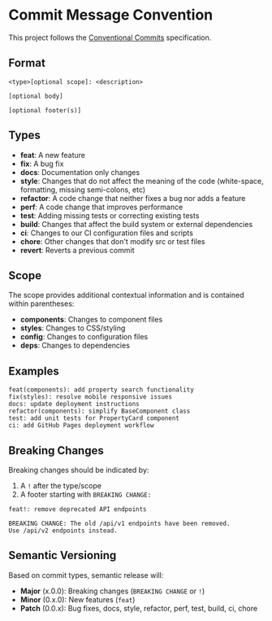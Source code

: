 # Commit Message Convention

This project follows the [Conventional Commits](https://www.conventionalcommits.org/) specification.

## Format

```
<type>[optional scope]: <description>

[optional body]

[optional footer(s)]
```

## Types

- **feat**: A new feature
- **fix**: A bug fix
- **docs**: Documentation only changes
- **style**: Changes that do not affect the meaning of the code (white-space, formatting, missing semi-colons, etc)
- **refactor**: A code change that neither fixes a bug nor adds a feature
- **perf**: A code change that improves performance
- **test**: Adding missing tests or correcting existing tests
- **build**: Changes that affect the build system or external dependencies
- **ci**: Changes to our CI configuration files and scripts
- **chore**: Other changes that don't modify src or test files
- **revert**: Reverts a previous commit

## Scope

The scope provides additional contextual information and is contained within parentheses:

- **components**: Changes to component files
- **styles**: Changes to CSS/styling
- **config**: Changes to configuration files
- **deps**: Changes to dependencies

## Examples

```
feat(components): add property search functionality
fix(styles): resolve mobile responsive issues
docs: update deployment instructions
refactor(components): simplify BaseComponent class
test: add unit tests for PropertyCard component
ci: add GitHub Pages deployment workflow
```

## Breaking Changes

Breaking changes should be indicated by:

1. A `!` after the type/scope
2. A footer starting with `BREAKING CHANGE:`

```
feat!: remove deprecated API endpoints

BREAKING CHANGE: The old /api/v1 endpoints have been removed.
Use /api/v2 endpoints instead.
```

## Semantic Versioning

Based on commit types, semantic release will:

- **Major** (x.0.0): Breaking changes (`BREAKING CHANGE` or `!`)
- **Minor** (0.x.0): New features (`feat`)
- **Patch** (0.0.x): Bug fixes, docs, style, refactor, perf, test, build, ci, chore
